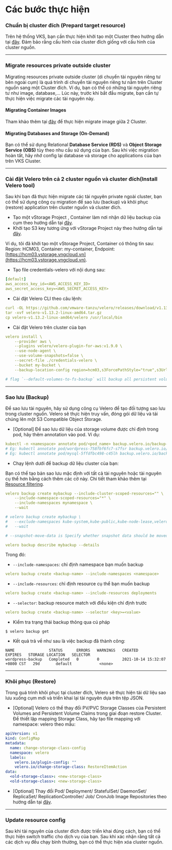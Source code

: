 # Các bước thực hiện



### Chuẩn bị cluster đích (Prepard target resource)

Trên hệ thống VKS, bạn cần thực hiện khởi tạo một Cluster theo hướng dẫn tại [đây](../clusters/). Đảm bảo rằng cấu hình của cluster đích giống với cấu hình của cluster nguồn.

***

### Migrate resources private outside cluster

Migrating resources private outside cluster (di chuyển tài nguyên riêng tư bên ngoài cụm) là quá trình di chuyển tài nguyên riêng tư nằm trên Cluster nguồn sang một Cluster đích. Ví dụ, bạn có thể có những tài nguyên riêng tư như image, database,... Lúc này, trước khi bắt đầu migrate, bạn cần tự thực hiện việc migrate các tài nguyên này.

#### Migrating Container Images

Tham khảo thêm tại [đây](../../vcontainer-registry/) để thực hiện migrate image giữa 2 Cluster.

#### Migrating Databases and Storage (On-Demand) <a href="#migrating-databases-and-storage-on-demand" id="migrating-databases-and-storage-on-demand"></a>

Bạn có thể sử dụng  Relational **Database Service (RDS)** và **Object Storage Service (OBS)** tùy theo nhu cầu sử dụng của bạn. Sau khi việc migration hoàn tất, hãy nhớ config lại database và storage cho applications của bạn trên VKS Cluster.

***

### Cài đặt Velero trên cả 2 cluster nguồn và cluster đích(Install Velero tool)

Sau khi bạn đã thực hiện migrate các tài nguyên private ngoài cluster, bạn có thể sử dụng công cụ migration để sao lưu (backup) và khôi phục (restore) application trên cluster nguồn và cluster đích.&#x20;

* Tạo một vStorage Project , Container làm nơi nhận dữ liệu backup của cụm theo hướng dẫn tại [đây](../../vstorage/vstorage-hcm03/cac-tinh-nang-cua-vstorage/lam-viec-voi-project/khoi-tao-project.md).
* Khởi tạo S3 key tương ứng với vStorage Project này theo hướng dẫn tại [đây](../../vstorage/vstorage-hcm03/quan-ly-truy-cap/quan-ly-tai-khoan-truy-cap-vstorage/tai-khoan-service-account/khoi-tao-vstorage-credentials/khoi-tao-s3-key.md).

Ví dụ, tôi đã khởi tạo một vStorage Project, Container có thông tin sau: Region: HCM03, Container: my-container, Endpoint: [https://hcm03.vstorage.vngcloud.vn](https://hcm03.vstorage.vngcloud.vn).

* Tạo file credentials-velero với nội dung sau:

```yaml
[default]
aws_access_key_id=<AWS_ACCESS_KEY_ID>
aws_secret_access_key=<AWS_SECRET_ACCESS_KEY>
```

* Cài đặt Velero CLI theo câu lệnh:&#x20;

```yaml
curl -OL https://github.com/vmware-tanzu/velero/releases/download/v1.13.2/velero-v1.13.2-linux-amd64.tar.gz
tar -xvf velero-v1.13.2-linux-amd64.tar.gz
cp velero-v1.13.2-linux-amd64/velero /usr/local/bin
```

* Cài đặt Velero trên cluster của bạn

```yaml
velero install \
    --provider aws \
    --plugins velero/velero-plugin-for-aws:v1.9.0 \
    --use-node-agent \
    --use-volume-snapshots=false \
    --secret-file ./credentials-velero \
    --bucket my-bucket \
    --backup-location-config region=hcm03,s3ForcePathStyle="true",s3Url=https://hcm03.vstorage.vngcloud.vn \

# flag `--default-volumes-to-fs-backup` will backup all persistent volume as file system volume
```

***

### Sao lưu (Backup)

Để sao lưu tài nguyên, hãy sử dụng công cụ Velero để tạo đối tượng sao lưu trong cluster nguồn. Velero sẽ thực hiện truy vấn, đóng gói dữ liệu và tải chúng lên một S3 Compatible Object Storage.&#x20;

* \[Optional] Để sao lưu dữ liệu của storage volume được chỉ định trong pod, hãy thêm annotation vào pod. Ví dụ:

```yaml
kubectl -n <namespace> annotate pod/<pod_name> backup.velero.io/backup-volumes=<volume_name_1>,<volume_name_2>,...
# Eg: kubectl annotate pod/wordpress-758fbf6fc7-s7fsr backup.velero.io/backup-volumes=wp-storage
# Eg: kubectl annotate pod/mysql-5ffdfbc498-c45lh backup.velero.io/backup-volumes=mysql-storage
```

* Chạy lệnh dưới để backup dữ liệu cluster của bạn:

Bạn có thể tạo bản sao lưu mặc định với tất cả tài nguyên hoặc tài nguyên cụ thể hơn bằng cách thêm các cờ này. Chi tiết tham khảo thêm tại [Resource filtering](https://velero.io/docs/v1.13/resource-filtering/).

```yaml
velero backup create mybackup --include-cluster-scoped-resources="" \
    --include-namespace-scoped-resources="*" \
    --include-namespaces mynamespace \
    --wait

# velero backup create mybackup \
#   --exclude-namespaces kube-system,kube-public,kube-node-lease,velero,default \
#   --wait

# --snapshot-move-data is Specify whether snapshot data should be moved

velero backup describe mybackup --details

```

Trong đó:&#x20;

* `--include-namespaces`: chỉ định namespace bạn muốn backup

```yaml
velero backup create <backup-name> --include-namespaces <namespace>
```

* `--include-resources`: chỉ định resource cụ thể bạn muốn backup

```yaml
velero backup create <backup-name> --include-resources deployments
```

* `--selector`: backup resource match với điều kiện chỉ định trước

```yaml
velero backup create <backup-name> --selector <key>=<value>
```

* Kiểm tra trạng thái backup thông qua cú pháp

```
$ velero backup get
```

* Kết quả trả về như sau là việc backup đã thành công:

```
NAME               STATUS      ERRORS   WARNINGS   CREATED                         EXPIRES   STORAGE LOCATION   SELECTOR
wordpress-backup   Completed   0        0          2021-10-14 15:32:07 +0800 CST   29d       default            <none>
```

***

### Khôi phục (Restore)

Trong quá trình khôi phục tại cluster đích, Velero sẽ thực hiện tải dữ liệu sao lưu xuống cụm mới và triển khai lại tài nguyên dựa trên tệp JSON.

* \[Optional] Velero có thể thay đổi PV/PVC Storage Classes của Persistent Volumes and Persistent Volume Claims trong giai đoạn restore Cluster. Để thiết lập mapping Storage Class, hãy tạo file mapping với namespace: velero theo mẫu:

```yaml
apiVersion: v1
kind: ConfigMap
metadata:
  name: change-storage-class-config
  namespace: velero
  labels:
    velero.io/plugin-config: ""
    velero.io/change-storage-class: RestoreItemAction
data:
  <old-storage-class>: <new-storage-class>
  <old-storage-class>: <new-storage-class>
```

* \[Optional] Thay đổi Pod/ Deployment/ StatefulSet/ DaemonSet/ ReplicaSet/ ReplicationController/ Job/ CronJob Image Repositories theo hướng dẫn tại [đây](https://velero.io/docs/v1.13/restore-reference/).

***

### Update resource config

&#x20;Sau khi tài nguyên của cluster đích được triển khai đúng cách, bạn có thể thực hiện switch traffic cho dịch vụ của bạn. Sau khi xác nhận rằng tất cả các dịch vụ đều chạy bình thường, bạn có thể thực hiện xóa cluster nguồn.

